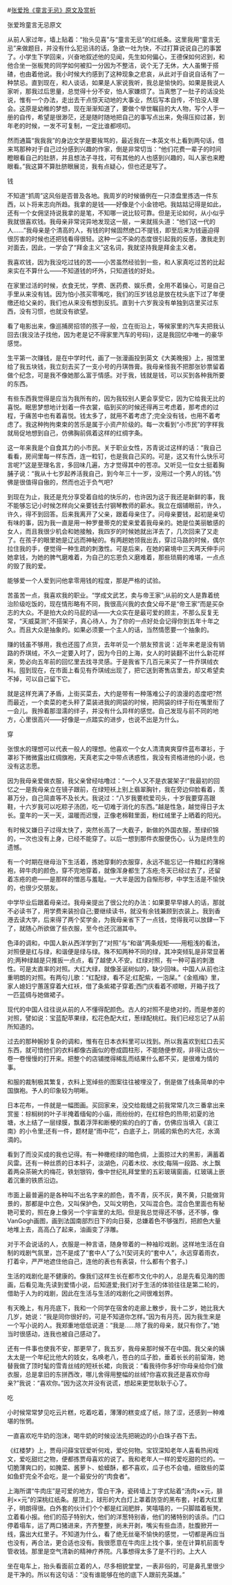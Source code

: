 #[张爱玲《童言无忌》原文及赏析](https://www.vrrw.net/wx/6474.html)

张爱玲童言无忌原文

从前人家过年，墙上贴着：“抬头见喜”与“童言无忌”的红纸条。这里我用“童言无忌”来做题目，并没有什么犯忌讳的话，急欲一吐为快，不过打算说说自己的事罢了。小学生下学回来，兴奋地叙述他的见闻，先生如何偏心，王德保如何迟到，和他合坐一张板凳的同学如何被扣一分因为不整洁，说个无了无休，大人虽懒于搭碴，也由着他说。我小时候大约感到了这种现象之悲哀，从此对于自说自话有了一种禁忌。直到现在，和人谈话，如果是人家说我听，我总是愉快的。如果是我说人家听，那我过后思量，总觉得十分不安，怕人家嫌烦了。当真憋了一肚子的话没处说，惟有一个办法，走出去干点惊天动地的大事业，然后写本自传，不怕没人理会。这原是幼稚的梦想，现在渐渐知道了，要做个举世瞩目的大人物，写个人手一册的自传，希望是很渺茫，还是随时随地把自己的事写点出来，免得压抑过甚，到年老的时候，一发不可复制，一定比谁都唠叨。

然而通篇“我我我”的身边文学是要挨骂的，最近我在一本英文书上看到两句话，借来骂那种对于自己过分感到兴趣的作家，倒是非常切当：“他们花费一辈子的时间瞪眼看自己的肚脐，并且想法子寻找，可有其他的人也感到兴趣的，叫人家也来瞪眼看。”我这算不算肚脐眼展览，我有点疑心，但也还是写了。



钱

不知道“抓周”这风俗是否普及各地。我周岁的时候循例在一只漆盘里拣选一件东西，以卜将来志向所趋。我拿的是钱——好像是个小金镑吧。我姑姑记得是如此，还有一个女佣坚持说我拿的是笔，不知哪一说比较可靠。但是无论如何，从小似乎我就很喜欢钱。我母亲非常诧异地发现这一层，一来就摇头道：“他们这一代的人……”我母亲是个清高的人，有钱的时候固然绝口不提钱，即至后来为钱逼迫得很厉害的时候也还把钱看得很轻。这种一尘不染的态度很引起我的反感，激我走到对面去，因此，一学会了“拜金主义”这名词，我就坚持我是拜金主义者。

我喜欢钱，因为我没吃过钱的苦——小苦虽然经验到一些，和人家真吃过苦的比起来实在不算什么——不知道钱的坏外，只知道钱的好处。

在家里过活的时候，衣食无忧，学费、医药费、娱乐费，全用不着操心，可是自己手里从来没有钱。因为怕小孩买零嘴吃，我们的压岁钱总是放在枕头底下过了年便缴还给父亲的，我们也从来没有想到反抗。直到十六岁我没有单独到店里买过东西，没有习惯，也就没有欲望。

看了电影出来，像巡捕房招领的孩子一般，立在街沿上，等候家里的汽车夫把我认回去(我没法子找他，因为老是记不得家里汽车的号码)，这是我回忆中唯一的豪华感觉。

生平第一次赚钱，是在中学时代，画了一张漫画投到英文《大美晚报》上，报馆里给了我五块钱，我立刻去买了一支小号的丹琪唇膏。我母亲怪我不把那张钞票留着做个纪念，可是我不像她那么富于情感。对于我，钱就是钱，可以买到各种我所要的东西。

有些东西我觉得是应当为我所有的，因为我较别人更会享受它，因为它给我无比的喜悦。眠思梦想地计划着一件衣裳，临到买的时候还得再三考虑着，那考虑的过程，于痛苦中也有着喜悦。钱太多了，就用不着考虑了;完全没有钱，也用不着考虑了。我这种拘拘束束的苦乐是属于小资产阶级的。每一次看到“小市民”的字样我就局促地想到自己，仿佛胸前佩着这样的红绸字条。

这一年来我是个自食其力的小市民。关于职业女性，苏青说过这样的话：“我自己看看，房间里每一样东西，连一粒钉，也是我自己买的。可是，这又有什么快乐可言呢?”这是至理名言，多回味几遍，方才觉得其中的苍凉。又听见一位女士挺着胸脯子说：“我从十七岁起养活我自己，到今年三十一岁，没用过一个男人的钱。”仿佛是很值得自傲的，然而也近于负气吧?

到现在为止，我还是充分享受着自给的快乐的，也许因为这于我还是新鲜的事，我不能够忘记小时候怎样向父亲要钱去付钢琴教师的薪水。我立在烟铺眼前，许久，许久，得不到回答。后来我离开了父亲，跟着母亲住了。问母亲要钱，起初是亲切有味的事，因为我一直是用一种罗曼蒂克的爱来爱着我母亲的。她是位美丽敏感的女人，而且我很少机会和她接触，我四岁的时候她就出洋去了，几次回来了又走了。在孩子的眼里她是辽远而神秘的。有两趟她领我出去，穿过马路的时候，偶尔拉住我的手，便觉得一种生疏的刺激性。可是后来，在她的窘境中三天两天伸手问她拿钱，为她的脾气磨难着，为自己的忘恩负义磨难着，那些琐屑的难堪，一点点的毁了我的爱。

能够爱一个人爱到问他拿零用钱的程度，那是严格的试验。

苦虽苦一点，我喜欢我的职业。“学成文武艺，卖与帝王家”;从前的文人是靠着统治阶级吃饭的，现在情形略有不同，我很高兴我的衣食父母不是“帝王家”而是买杂志的大众。不是拍大众的马屁的话——大众实在是最可爱的顾主，不那么反复无常，“天威莫测”;不搭架子，真心待人，为了你的一点好处会记得你到五年十年之久。而且大众是抽象的。如果必须要一个主人的话，当然情愿要一个抽象的。

赚的钱虽不够用，我也还囤了点货，去年听见一个朋友预言说：近年来老是没有销路的乔琪绒，不久一定要入时了，因为今日的上海，女人的时装翻不出什么新花样来，势必向五年前的回忆里去找寻灵感。于是我省下几百元来买了一件乔琪绒衣料。囤到现在，在市面上看见有乔琪绒出现了，把它送到寄售店里去，却又希望卖不掉，可以自己留下它。

就是这样充满了矛盾，上街买菜去，大约是带有一种落难公子的浪漫的态度吧?然而最近，一个卖菜的老头秤了菜装进我的网袋的时候，把网袋的绊子衔在嘴里衔了一会儿。我拎着那湿濡的绊子，并没有什么异样的感觉。自己发现与前不同的地方，心里很高兴——好像是一点踏实的进步，也说不出是为什么。

穿

张恨水的理想可以代表一般人的理想。他喜欢一个女人清清爽爽穿件蓝布罩衫，于罩衫下微微露出红绸旗袍，天真老实之中带点诱惑性，我没有资格进他的小说，也没有这志愿。

因为我母亲爱做衣服，我父亲曾经咕噜过：“一个人又不是衣裳架子!”我最初的回忆之一是我母亲立在镜子跟前，在绿短袄上别上翡翠胸针，我在旁边仰脸看着，羡慕万分，自己简直等不及长大。我说过：“八岁我要梳爱司头，十岁我要穿高跟鞋，十六岁我可以吃粽子汤团，吃一切难于消化的东西。”越是性急，越觉得日子太长。童年的一天一天，温暖而迟慢，正像老棉鞋里面，粉红绒里子上晒着的阳光。

有时候又嫌日子过得太快了，突然长高了一大截子，新做的外国衣服，葱绿织锦的，一次也没有上身，已经不能穿了。以后一想到那件衣服便伤心，认为是终生的遗憾。

有一个时期在继母治下生活着，拣她穿剩的衣服穿，永远不能忘记一件黯红的薄棉袍，碎牛肉的颜色，穿不完地穿着，就像浑身都生了冻疮;冬天已经过去了，还留着冻疮的疤——是那样的憎恶与羞耻。一大半是因为自惭形秽，中学生活是不愉快的，也很少交朋友。

中学毕业后跟着母亲过。我母亲提出了很公允的办法：如果要早早嫁人的话，那就不必读书了，用学费来装扮自己;要继续读书，就没有余钱兼顾到衣装上。我到香港去读大学，后来得了两个奖学金，为我母亲省下了一点钱，觉得我可以放肆一下了，就随心所欲做了些衣服，至今也还沉溺其中。

色泽的调和，中国人新从西洋学到了“对照”与“和谐”两条规矩——用粗浅的看法，对照便是红与绿，和谐便是绿与绿。殊不知两种不同的绿，其冲突倾轧是非常显著的;两种绿越是只推扳一点点，看了越使人不安。红绿对照，有一种可喜的刺激性。可是太直率的对照。大红大绿，就像圣诞树似的，缺少回味。中国人从前也注重明朗的对照。有两句儿歌：“红配绿，看不足;红配紫，一泡屎。”《金瓶梅》里，家人媳妇宁蕙莲穿着大红袄，借了条紫裙子穿着;西门庆看着不顺眼，开箱子找了一匹蓝绸与她做裙子。

现代的中国人往往说从前的人不懂得配颜色。古人的对照不是绝对的，而是参差的对照，譬如说：宝蓝配苹果绿，松花色配大红，葱绿配桃红。我们已经忘记了从前所知道的。

过去的那种婉妙复杂的调和，惟有在日本衣料里可以找到。所以我喜欢到虹口去买东西，就可惜他们的衣料都像古画似的卷成圆柱形，不能随便参观，非得让店伙一卷一卷慢慢的打开来。把整个的店铺搅得稀乱而结果什么都不买，是很难为情的事。

和服的裁制极其繁复，衣料上宽绰些的图案往往被埋没了，倒是做了线条简单的中国旗袍。予人的印象较为明晰。

日本花布，一件就是一幅图画。买回家来，没交给裁缝之前我常常几次三番拿出来赏鉴：棕榈树的叶子半掩着缅甸的小庙，雨纷纷的，在红棕色的热带;初夏的池塘，水上结了一层绿膜，飘着浮萍和断梗的紫的白的丁香，仿佛应当填入《哀江南》的小令里;还有一件，题材是“雨中花”，白底子上，阴戚的紫色的大花，水滴滴的。

看到了而没买成的我也记得。有一种橄榄绿的暗色绸，上面掠过大的黑影，满蓄着风雷。还有一种丝质的日本料子，淡湖色，闪着木纹、水纹;每隔一段路、水上飘着两朵茶碗大的梅花，铁划银钩，像中世纪礼拜堂里的五彩玻璃窗画，红玻璃上嵌着沉重的铁质沿边。

市面上最普遍的是各种叫不出名字来的颜色，青不青，灰不灰，黄不黄，只能做背景的，那都是中立色，又叫保护色，又叫文明色，又叫混合色。混合色里面也有秘艳可爱的，照在身上像另一个宇宙里的太阳。但是我总觉得还不够，还不够，像VanGogh画图，画到法国南部烈日下的向日葵，总嫌着色不够强烈，把颜色大量地堆上去，高高凸了起来，油画变了浮雕。

对于不会说话的人，衣服是一种言语，随身带着的一种袖珍戏剧。这样地生活在自制的戏剧气氛里，岂不是成了“套中人”了么?(契诃夫的“套中人”，永远穿着雨衣，打着伞，严严地遮住他自己，连他的表也有表袋，什么都有个套子。)

生活的戏剧化是不健康的。像我们这样生长在都市文化中的人，总是先看见海的图画，后看见海;先读到爱情小说，后知道爱;我们对于生活的体验往往是第二轮的，借助于人为的戏剧，因此在生活与生活的戏剧化之间很难划界。

有天晚上，有月亮底下，我和一个同学在宿舍的走廊上散步，我十二岁，她比我大几岁，她说：“我是同你很好的，可是不知道你怎样。”因为有月亮，因为我生来是一个写小说的人。我郑重地低低说道：“我是……除了我的母亲，就只有你了。”她当时很感动，连我也被自己感动了。

还有一件事也使我不安，那更早了，我五岁，我母亲那时候不在中国。我父亲的姨太太是一个年纪比他大的妓女，名唤老八，苍白的瓜子脸，垂着长长的前留海，她替我做了顶时髦的雪青丝绒的短袄长裙，向我说：“看我待你多好!你母亲给你们做衣服，总是拿旧的东拼西改，哪儿舍得用整幅的丝绒?你喜欢我还是喜欢你母亲?”我说：“喜欢你。”因为这次并没有说谎，想起来更觉耿耿于心了。

吃

小时候常常梦见吃云片糕，吃着吃着，薄薄的糕变成了纸，除了涩，还感到一种难堪的怅惘。

一直喜欢吃牛奶的泡沫，喝牛奶的时候设法先把碗边的小白珠子吞下去。

《红楼梦》上，贾母问薛宝钗爱听何戏，爱吃何物。宝钗深知老年人喜看热闹戏文，爱吃甜烂之物，便都拣贾母喜欢的说了。我和老年人一样的爱吃甜的烂的。一切脆薄爽口的，如腌菜、酱萝卜、蛤蟆酥，都不喜欢，瓜子也不会嗑，细致些的菜如鱼虾完全不会吃，是一个最安分的“肉食者”。

上海所谓“牛肉庄”是可爱的地方，雪白干净，瓷砖墙上丁字式贴着“汤肉××元，腓利××元”的深桃红纸条。屋顶上，球形的大白灯上罩着防空的黑布套，衬着大红里子，明朗得很。白外套的伙计们个个都是红润肥胖，笑嘻嘻的，一只脚踏着板凳，立着看小报。他们的茄子特别大，他们的洋葱特别香，他们的猪特别的该杀。门口停着塌车，运了两口猪进来，齐齐整整，尚未开剥，嘴尖有些血渍，肚腹掀开一线，露出大红里子。不知道为什么，看了绝无丝毫不愉快的感觉，一切都是再应当也没有，再合法，更合适也没有。我很愿意在牛肉庄上找个事，坐在计算机前面专管收钱。那里是空气清新的精神疗养院。凡事想得太多了是不行的。上大人

坐在电车上，抬头看面前立着的人，尽多相貌堂堂，一表非俗的，可是鼻孔里很少是干净的。所以有这句话：“没有谁能够在他的底下人跟前充英雄。”

